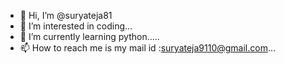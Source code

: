 - 👋 Hi, I’m @suryateja81
- 👀 I’m interested in  coding...
- 🌱 I’m currently learning  python.....
- 📫 How to reach me  is  my mail id :suryateja9110@gmail.com...

<!---
suryateja81/suryateja81 is a ✨ special ✨ repository because its `README.md` (this file) appears on your GitHub profile.
You can click the Preview link to take a look at your changes.
--->
